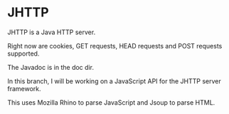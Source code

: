 # JHTTP

JHTTP is a Java HTTP server.

Right now are cookies, GET requests, HEAD requests and POST requests supported.

The Javadoc is in the doc dir.

In this branch, I will be working on a JavaScript API for the JHTTP server framework.

This uses Mozilla Rhino to parse JavaScript and Jsoup to parse HTML.
